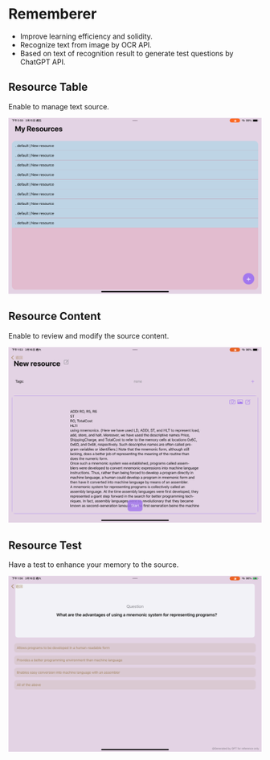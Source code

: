 # Rememberer

- Improve learning efficiency and solidity.
- Recognize text from image by OCR API.
- Based on text of recognition result to generate test questions by ChatGPT API.

## Resource Table
Enable to manage text source.

<div style="text-align:center;">
  <img src="Images/A.PNG" alt="Image" style="width:600px;">
</div>

## Resource Content
Enable to review and modify the source content.

<div style="text-align:center;">
  <img src="Images/B.PNG" alt="Image" style="width:600px;">
</div>

## Resource Test
Have a test to enhance your memory to the source.

<div style="text-align:center;">
  <img src="Images/C.PNG" alt="Image" style="width:600px;">
</div>
